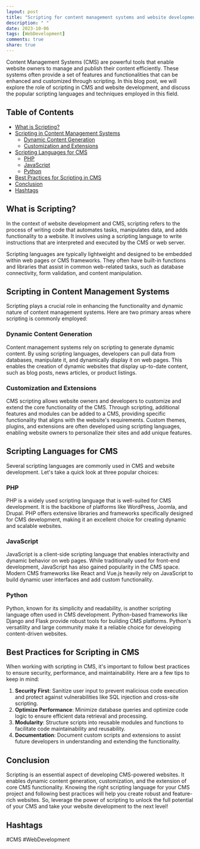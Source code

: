 ```yaml
---
layout: post
title: "Scripting for content management systems and website development"
description: " "
date: 2023-10-06
tags: [WebDevelopment]
comments: true
share: true
---
```


Content Management Systems (CMS) are powerful tools that enable website owners to manage and publish their content efficiently. These systems often provide a set of features and functionalities that can be enhanced and customized through scripting. In this blog post, we will explore the role of scripting in CMS and website development, and discuss the popular scripting languages and techniques employed in this field.

## Table of Contents

- [What is Scripting?](#what-is-scripting)
- [Scripting in Content Management Systems](#scripting-in-content-management-systems)
  - [Dynamic Content Generation](#dynamic-content-generation)
  - [Customization and Extensions](#customization-and-extensions)
- [Scripting Languages for CMS](#scripting-languages-for-cms)
  - [PHP](#php)
  - [JavaScript](#javascript)
  - [Python](#python)
- [Best Practices for Scripting in CMS](#best-practices-for-scripting-in-cms)
- [Conclusion](#conclusion)
- [Hashtags](#hashtags)

## What is Scripting?

In the context of website development and CMS, scripting refers to the process of writing code that automates tasks, manipulates data, and adds functionality to a website. It involves using a scripting language to write instructions that are interpreted and executed by the CMS or web server.

Scripting languages are typically lightweight and designed to be embedded within web pages or CMS frameworks. They often have built-in functions and libraries that assist in common web-related tasks, such as database connectivity, form validation, and content manipulation.

## Scripting in Content Management Systems

Scripting plays a crucial role in enhancing the functionality and dynamic nature of content management systems. Here are two primary areas where scripting is commonly employed:

### Dynamic Content Generation

Content management systems rely on scripting to generate dynamic content. By using scripting languages, developers can pull data from databases, manipulate it, and dynamically display it on web pages. This enables the creation of dynamic websites that display up-to-date content, such as blog posts, news articles, or product listings.

### Customization and Extensions

CMS scripting allows website owners and developers to customize and extend the core functionality of the CMS. Through scripting, additional features and modules can be added to a CMS, providing specific functionality that aligns with the website's requirements. Custom themes, plugins, and extensions are often developed using scripting languages, enabling website owners to personalize their sites and add unique features.

## Scripting Languages for CMS

Several scripting languages are commonly used in CMS and website development. Let's take a quick look at three popular choices:

### PHP

PHP is a widely used scripting language that is well-suited for CMS development. It is the backbone of platforms like WordPress, Joomla, and Drupal. PHP offers extensive libraries and frameworks specifically designed for CMS development, making it an excellent choice for creating dynamic and scalable websites.

### JavaScript

JavaScript is a client-side scripting language that enables interactivity and dynamic behavior on web pages. While traditionally used for front-end development, JavaScript has also gained popularity in the CMS space. Modern CMS frameworks like React and Vue.js heavily rely on JavaScript to build dynamic user interfaces and add custom functionality.

### Python

Python, known for its simplicity and readability, is another scripting language often used in CMS development. Python-based frameworks like Django and Flask provide robust tools for building CMS platforms. Python's versatility and large community make it a reliable choice for developing content-driven websites.

## Best Practices for Scripting in CMS

When working with scripting in CMS, it's important to follow best practices to ensure security, performance, and maintainability. Here are a few tips to keep in mind:

1. **Security First**: Sanitize user input to prevent malicious code execution and protect against vulnerabilities like SQL injection and cross-site scripting.
2. **Optimize Performance**: Minimize database queries and optimize code logic to ensure efficient data retrieval and processing.
3. **Modularity**: Structure scripts into reusable modules and functions to facilitate code maintainability and reusability.
4. **Documentation**: Document custom scripts and extensions to assist future developers in understanding and extending the functionality.

## Conclusion

Scripting is an essential aspect of developing CMS-powered websites. It enables dynamic content generation, customization, and the extension of core CMS functionality. Knowing the right scripting language for your CMS project and following best practices will help you create robust and feature-rich websites. So, leverage the power of scripting to unlock the full potential of your CMS and take your website development to the next level!

## Hashtags
#CMS #WebDevelopment
